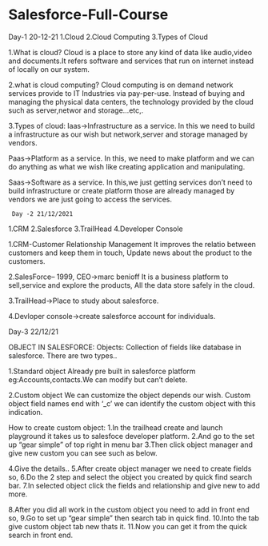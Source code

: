 # Salesforce-Full-Course
Day-1 20-12-21
1.Cloud
2.Cloud Computing
3.Types of Cloud

1.What is cloud?
     Cloud is a place to store any kind of data like audio,video and documents.It refers software and services that run on internet instead of locally on our system.

2.what is cloud computing?
     Cloud computing is on demand network services provide to IT
Industries via pay-per-use. Instead of  buying and managing the physical data centers, the technology provided by the cloud such as server,networ and storage…etc,.

3.Types of cloud:
  Iaas→Infrastructure as a service.
     In this we need to build a infrastructure as our wish but network,server and storage managed by vendors.
  
  Paas→Platform as a service.
     In this, we need to make platform and we can do anything as what we wish like creating application and manipulating.
  
  Saas→Software as a service.
     In this,we just getting services don’t need to build infrastructure or create platform those are already managed by vendors we are just going to access the services. 
     
     
     Day -2 21/12/2021

1.CRM
2.Salesforce 
3.TrailHead 
4.Developer Console


1.CRM-Customer Relationship Management
    It improves the relatio between customers and keep them in touch, Update news about the product to the customers.

2.SalesForce– 1999, CEO→marc benioff
  It is a business platform to sell,service and explore the products, All the data store safely in the cloud.

3.TrailHead→Place to study about salesforce.

4.Devloper console→create salesforce account for individuals.


Day-3 22/12/21

OBJECT IN SALESFORCE:
  Objects:
     Collection of fields like database in salesforce. There are two types..

1.Standard object
   Already pre built in salesforce platform eg:Accounts,contacts.We can modify but can’t delete. 

2.Custom object
   We can customize the object depends our wish. Custom object field names end with ‘_c’ we can identify the custom object with this indication.

How to create custom object:
1.In the trailhead create and launch playground it takes us to salesfoce developer platform.
2.And go to the set up “gear simple” of top right in menu bar
3.Then click object manager and give new custom you can see such as below.


4.Give the details..
5.After create object manager we need to create fields so,
6.Do the 2 step and select the object  you created by quick find search bar.
7.In selected object click the fields and relationship and give new to add more.


8.After you did all work in the custom object you need to add in front end so,
9.Go to set up “gear simple” then search tab in  quick find.
10.Into the tab give custom object tab new thats it.
11.Now you can get it from the quick search in front end.



